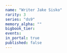 ```yaml
---
name: "Writer Jake Sisko"
rarity: 3
series: "ds9"
memory_alpha: ""
bigbook_tier:
events:
in_portal: true
published: false
---
```

